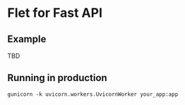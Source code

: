 # Flet for Fast API

## Example

TBD

## Running in production

```
gunicorn -k uvicorn.workers.UvicornWorker your_app:app
```